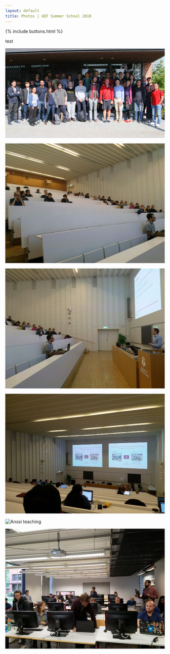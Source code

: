 ```yaml
---
layout: default
title: Photos | UEF Summer School 2018
---
```


{% include buttons.html %}

test

![Group photo](photos/group_photo.jpg)

![Audience listening lecture](photos/audience.jpg)

![Kyrki Lecturing](photos/kyrki.jpg)

![Photo from the back row of auditorium](photos/back_row.jpg)

![Anssi teaching](photos/anssi.jpg)

![Computer class](photos/practicals.jpg)


